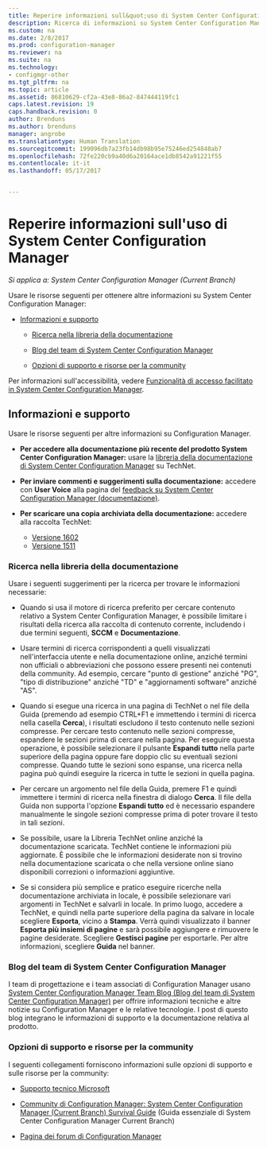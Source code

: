 ```yaml
---
title: Reperire informazioni sull&quot;uso di System Center Configuration Manager | Microsoft Docs
description: Ricerca di informazioni su System Center Configuration Manager.
ms.custom: na
ms.date: 2/8/2017
ms.prod: configuration-manager
ms.reviewer: na
ms.suite: na
ms.technology:
- configmgr-other
ms.tgt_pltfrm: na
ms.topic: article
ms.assetid: 86810629-cf2a-43e8-86a2-847444119fc1
caps.latest.revision: 19
caps.handback.revision: 0
author: Brenduns
ms.author: brenduns
manager: angrobe
ms.translationtype: Human Translation
ms.sourcegitcommit: 199096db7a23fb14db98b95e75246ed254848ab7
ms.openlocfilehash: 72fe220cb9a40d6a20164ace1db8542a91221f55
ms.contentlocale: it-it
ms.lasthandoff: 05/17/2017


---
```

# <a name="find-help-for-using-system-center-configuration-manager"></a>Reperire informazioni sull'uso di System Center Configuration Manager

*Si applica a: System Center Configuration Manager (Current Branch)*

Usare le risorse seguenti per ottenere altre informazioni su System Center Configuration Manager:  

-   [Informazioni e supporto](#bkmk_Info)  

    -   [Ricerca nella libreria della documentazione](#BKMK_SearchTips)  

    -   [Blog del team di System Center Configuration Manager](#BKMK_ProductGroupBlog)  
    -   [Opzioni di supporto e risorse per la community](#BKMK_SupportOptions)

  Per informazioni sull'accessibilità, vedere [Funzionalità di accesso facilitato in System Center Configuration Manager](../../core/understand/accessibility-features.md).

##  <a name="bkmk_Info"></a> Informazioni e supporto  
 Usare le risorse seguenti per altre informazioni su Configuration Manager.  

-   **Per accedere alla documentazione più recente del prodotto System Center Configuration Manager:** usare la [libreria della documentazione di System Center Configuration Manager](http://go.microsoft.com/fwlink/p/?LinkId=691974) su TechNet.

-   **Per inviare commenti e suggerimenti sulla documentazione:** accedere con **User Voice** alla pagina del [feedback su System Center Configuration Manager (documentazione)](https://configurationmanager.uservoice.com/forums/300492-ideas/category/112371-documentation).  

-   **Per scaricare una copia archiviata della documentazione:** accedere alla raccolta TechNet:

    - [Versione 1602](https://gallery.technet.microsoft.com/documentation-for-system-ea90eaf1)
    - [Versione 1511](https://gallery.technet.microsoft.com/documentation-for-system-ea90eaf1)

###  <a name="BKMK_SearchTips"></a> Ricerca nella libreria della documentazione  
 Usare i seguenti suggerimenti per la ricerca per trovare le informazioni necessarie:  

-   Quando si usa il motore di ricerca preferito per cercare contenuto relativo a System Center Configuration Manager, è possibile limitare i risultati della ricerca alla raccolta di contenuto corrente, includendo i due termini seguenti, **SCCM** e **Documentazione**.

-   Usare termini di ricerca corrispondenti a quelli visualizzati nell'interfaccia utente e nella documentazione online, anziché termini non ufficiali o abbreviazioni che possono essere presenti nei contenuti della community. Ad esempio, cercare "punto di gestione" anziché "PG", "tipo di distribuzione" anziché "TD" e "aggiornamenti software" anziché "AS".  

-   Quando si esegue una ricerca in una pagina di TechNet o nel file della Guida (premendo ad esempio CTRL+F1 e immettendo i termini di ricerca nella casella **Cerca**), i risultati escludono il testo contenuto nelle sezioni compresse. Per cercare testo contenuto nelle sezioni compresse, espandere le sezioni prima di cercare nella pagina. Per eseguire questa operazione, è possibile selezionare il pulsante **Espandi tutto** nella parte superiore della pagina oppure fare doppio clic su eventuali sezioni compresse. Quando tutte le sezioni sono espanse, una ricerca nella pagina può quindi eseguire la ricerca in tutte le sezioni in quella pagina.  

-   Per cercare un argomento nel file della Guida, premere F1 e quindi immettere i termini di ricerca nella finestra di dialogo **Cerca**. Il file della Guida non supporta l'opzione **Espandi tutto** ed è necessario espandere manualmente le singole sezioni compresse prima di poter trovare il testo in tali sezioni.  

-   Se possibile, usare la Libreria TechNet online anziché la documentazione scaricata. TechNet contiene le informazioni più aggiornate. È possibile che le informazioni desiderate non si trovino nella documentazione scaricata o che nella versione online siano disponibili correzioni o informazioni aggiuntive.  

-   Se si considera più semplice e pratico eseguire ricerche nella documentazione archiviata in locale, è possibile selezionare vari argomenti in TechNet e salvarli in locale. In primo luogo, accedere a TechNet, e quindi nella parte superiore della pagina da salvare in locale scegliere **Esporta**, vicino a **Stampa**. Verrà quindi visualizzato il banner **Esporta più insiemi di pagine** e sarà possibile aggiungere e rimuovere le pagine desiderate. Scegliere **Gestisci pagine** per esportarle. Per altre informazioni, scegliere **Guida** nel banner.  

###  <a name="BKMK_ProductGroupBlog"></a> Blog del team di System Center Configuration Manager  
 I team di progettazione e i team associati di Configuration Manager usano [System Center Configuration Manager Team Blog (Blog del team di System Center Configuration Manager)](http://go.microsoft.com/fwlink/?LinkId=191941) per offrire informazioni tecniche e altre notizie su Configuration Manager e le relative tecnologie. I post di questo blog integrano le informazioni di supporto e la documentazione relativa al prodotto.  

###  <a name="BKMK_SupportOptions"></a> Opzioni di supporto e risorse per la community  
 I seguenti collegamenti forniscono informazioni sulle opzioni di supporto e sulle risorse per la community:  

-   [Supporto tecnico Microsoft](http://go.microsoft.com/fwlink/?LinkId=243064)  

-   [Community di Configuration Manager: System Center Configuration Manager (Current Branch) Survival Guide](http://social.technet.microsoft.com/wiki/contents/articles/33035.system-center-configuration-manager-current-branch-survival-guide.aspx ) (Guida essenziale di System Center Configuration Manager Current Branch)  

-   [Pagina dei forum di Configuration Manager](https://social.technet.microsoft.com/Forums/en-US/home?category=ConfigMgrCB)  

